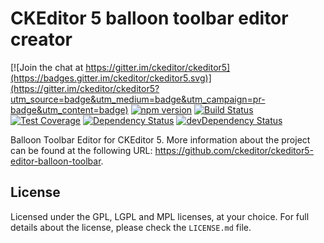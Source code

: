 CKEditor 5 balloon toolbar editor creator
=========================================

[![Join the chat at https://gitter.im/ckeditor/ckeditor5](https://badges.gitter.im/ckeditor/ckeditor5.svg)](https://gitter.im/ckeditor/ckeditor5?utm_source=badge&utm_medium=badge&utm_campaign=pr-badge&utm_content=badge)
[![npm version](https://badge.fury.io/js/%40ckeditor%2Fckeditor5-editor-balloon-toolbar.svg)](https://www.npmjs.com/package/@ckeditor/ckeditor5-editor-balloon-toolbar)
[![Build Status](https://travis-ci.org/ckeditor/ckeditor5-editor-balloon-toolbar.svg?branch=master)](https://travis-ci.org/ckeditor/ckeditor5-editor-balloon-toolbar)
[![Test Coverage](https://codeclimate.com/github/ckeditor/ckeditor5-editor-balloon-toolbar/badges/coverage.svg)](https://codeclimate.com/github/ckeditor/ckeditor5-editor-balloon-toolbar/coverage)
[![Dependency Status](https://david-dm.org/ckeditor/ckeditor5-editor-balloon-toolbar/status.svg)](https://david-dm.org/ckeditor/ckeditor5-editor-balloon-toolbar)
[![devDependency Status](https://david-dm.org/ckeditor/ckeditor5-editor-balloon-toolbar/dev-status.svg)](https://david-dm.org/ckeditor/ckeditor5-editor-balloon-toolbar?type=dev)

Balloon Toolbar Editor for CKEditor 5. More information about the project can be found at the following URL: <https://github.com/ckeditor/ckeditor5-editor-balloon-toolbar>.

## License

Licensed under the GPL, LGPL and MPL licenses, at your choice. For full details about the license, please check the `LICENSE.md` file.
